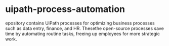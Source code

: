 # uipath-process-automation
epository contains UiPath processes for optimizing business processes such as data entry, finance, and HR. Thesethe open-source processes save time by automating routine tasks, freeing up employees for more strategic work.
